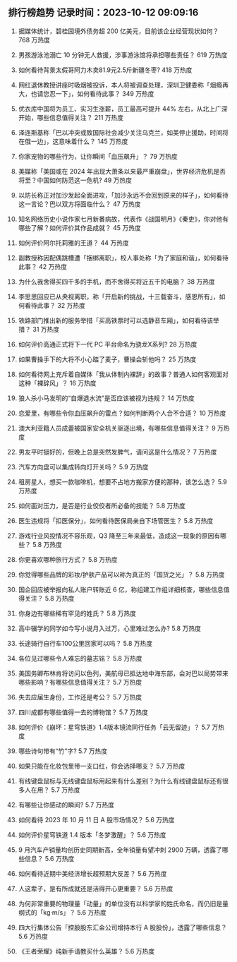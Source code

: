 
## 排行榜趋势 记录时间：2023-10-12 09:09:16
  
  1. 据媒体统计，碧桂园境外债务超 200 亿美元，目前该企业经营现状如何？ 768 万热度
    
  2. 男孩游泳池溺亡 10 分钟无人救援，涉事游泳馆将承担哪些责任？ 619 万热度
    
  3. 如何看待背景太假哥阿力木卖81.9元2.5斤新疆冬枣? 418 万热度
    
  4. 网红退休教授讲座时吸烟被投诉，本人将被调查处理，深圳卫健委称「烟瘾再大，也请您忍一下」，如何看待此事？ 349 万热度
    
  5. 优衣库中国将为员工、实习生涨薪，员工最高可提升 44% 左右，从北上广深开始，哪些信息值得关注？ 211 万热度
    
  6. 泽连斯基称「巴以冲突或致国际社会减少关注乌克兰，如美停止援助，时间将在俄一边」，这意味着什么？ 145 万热度
    
  7. 你家宠物的哪些行为，让你瞬间「血压飙升」？ 79 万热度
    
  8. 美媒称「美国或在 2024 年出现大萧条以来最严重崩盘」，世界经济危机是否将至？中国如何防范这一危机? 49 万热度
    
  9. 以防长称正对加沙发起全面进攻，「加沙永远不会回到原来的样子」，如何看待这一言论？巴以双方将面临什么？ 47 万热度
    
  10. 知名网络历史小说作家七月新番病故，代表作《战国明月》《秦吏》，你对他有哪些了解？如何评价其作品成就？ 45 万热度
    
  11. 如何评价阿尔托莉雅的王道？ 44 万热度
    
  12. 副教授称因配偶跳槽遭「捆绑离职」，校人事处称「为了家庭和谐」，如何看待此事？ 42 万热度
    
  13. 为什么我舍得买四千多的手机，而不舍得买将近五千的电脑？ 38 万热度
    
  14. 李思思回应已从央视离职，称「开启新的挑战，十三载奋斗，感恩所有」，如何看待此事？ 32 万热度
    
  15. 铁路部门推出新的服务举措「买高铁票时可以选静音车厢」，如何看待该举措？ 31 万热度
    
  16. 如何评价高通正式将下一代 PC 平台命名为骁龙X系列? 28 万热度
    
  17. 如果曹操手下的大将不小心踏了麦子，曹操会斩他吗？ 25 万热度
    
  18. 如何看待网上充斥着自媒体「我从体制内裸辞」的故事？普通人如何客观面对这种「裸辞风」？ 16 万热度
    
  19. 狼人杀小马发明的“自爆退水流”是否应该被视为违规？ 14 万热度
    
  20. 恋爱里，有哪些令你血压飙升的雷点？如何判断两个人合不合适？ 10 万热度
    
  21. 澳大利亚籍人员成蕾被国家安全机关驱逐出境，有哪些信息值得关注？ 9 万热度
    
  22. 男友平时挺好的，但晚上总是突然发脾气，请问这是什么情况？ 7 万热度
    
  23. 汽车方向盘可以集成转向灯开关吗？ 5.9 万热度
    
  24. 租房星人，想买一款咖啡机，想要不占地方搬家方便的那种，该怎么选？ 5.9 万热度
    
  25. 如何面对压力，是否是行业佼佼者所必备的技能？ 5.8 万热度
    
  26. 医生违规将「扣医保分」，如何看待医保局亲自下场管医生？ 5.8 万热度
    
  27. 游戏行业风投情况不容乐观，Q3 降至三年来最低，造成这一现象的原因有哪些？ 5.8 万热度
    
  28. 你更喜欢哪种旅行方式？ 5.8 万热度
    
  29. 你觉得哪些品牌的彩妆/护肤产品可以称为真正的「国货之光」？ 5.8 万热度
    
  30. 国企回应被举报向私人账户转账近 6 亿，称组建工作组详细核查，哪些信息值得关注？ 5.8 万热度
    
  31. 你身边有哪些稀有罕见的姓氏？ 5.8 万热度
    
  32. 高中辍学的同学如今写小说月入过万，心里难过怎么办? 5.8 万热度
    
  33. 长途骑行自行车100公里回家可以吗？ 5.8 万热度
    
  34. 各位见过哪些令人难忘的墓志铭？ 5.8 万热度
    
  35. 美国务卿布林肯将访问以色列，美航母已抵达地中海东部，会对巴以局势带来哪些影响？有哪些信息值得关注？ 5.7 万热度
    
  36. 失去应届生身份，工作还是考公？ 5.7 万热度
    
  37. 四川成都有哪些值得一去的博物馆？ 5.7 万热度
    
  38. 如何评价《崩坏：星穹铁道》1.4版本镜流同行任务「云无留迹」？ 5.7 万热度
    
  39. 哪些诗句带有“竹”字? 5.7 万热度
    
  40. 如果只能在化妆包里带一支口红，你会选择哪支？ 5.7 万热度
    
  41. 有线键盘鼠标与无线键盘鼠标用起来有什么差别？为什么有线键盘鼠标还有很多人在用？ 5.7 万热度
    
  42. 有哪些让你感动的瞬间? 5.7 万热度
    
  43. 如何看待 2023 年 10 月 11 日 A 股市场情况？ 5.6 万热度
    
  44. 如何评价星穹铁道 1.4 版本「冬梦激醒」？ 5.6 万热度
    
  45. 9 月汽车产销量均创历史同期新高，全年销量有望冲刺 2900 万辆，透露了哪些信息？ 5.6 万热度
    
  46. 如何看待近期中美经济增长超预期大反差？ 5.6 万热度
    
  47. 人这辈子，是有所成就还是活得开心更重要？ 5.6 万热度
    
  48. 为何非常重要的物理量「动量」的单位没有以科学家的姓氏命名，而仍旧是量纲式的「kg·m/s」？ 5.6 万热度
    
  49. 四大行集体公告「控股股东汇金公司增持本行 A 股股份」，透露了哪些信息？ 5.6 万热度
    
  50. 《王者荣耀》纯新手请教买什么英雄？ 5.6 万热度
    